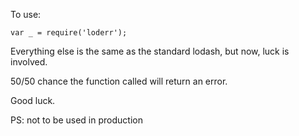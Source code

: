 To use: 

`var _ = require('loderr');`

Everything else is the same as the standard lodash, but now, luck is involved.

50/50 chance the function called will return an error.

Good luck.


PS: not to be used in production
